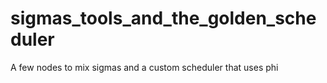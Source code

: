 # sigmas_tools_and_the_golden_scheduler
A few nodes to mix sigmas and a custom scheduler that uses phi
